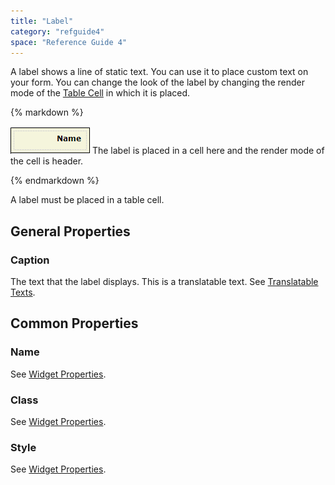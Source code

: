 ```yaml
---
title: "Label"
category: "refguide4"
space: "Reference Guide 4"
---
```

A label shows a line of static text. You can use it to place custom text on your form. You can change the look of the label by changing the render mode of the [Table Cell](table-cell) in which it is placed.

<div class="alert alert-info">{% markdown %}

![](attachments/819203/917887.png)
The label is placed in a cell here and the render mode of the cell is header.

{% endmarkdown %}</div>

A label must be placed in a table cell.

## General Properties

### Caption

The text that the label displays. This is a translatable text. See [Translatable Texts](translatable-texts).

## Common Properties

### Name

See [Widget Properties](widget-properties).

### Class

See [Widget Properties](widget-properties).

### Style

See [Widget Properties](widget-properties).